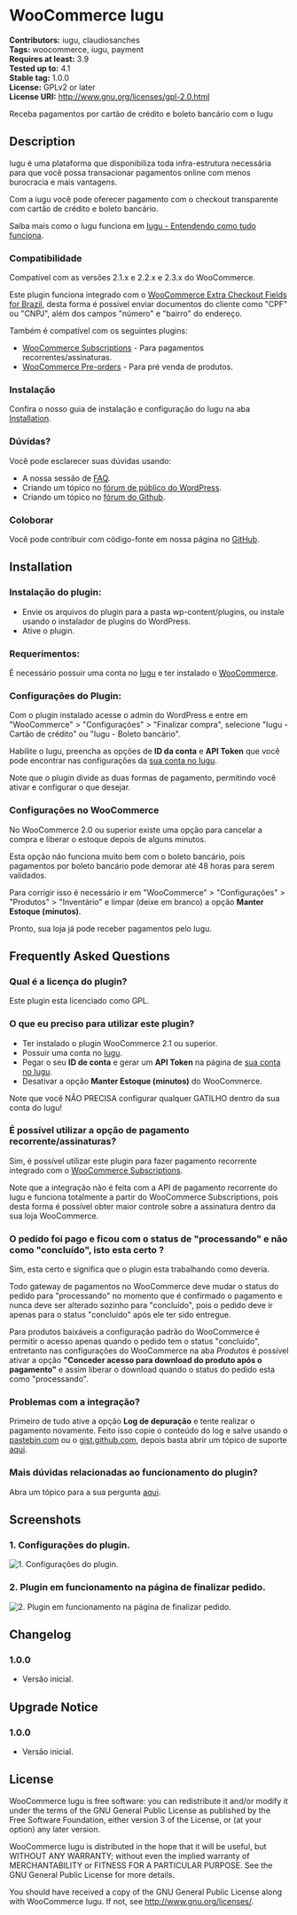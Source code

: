 # WooCommerce Iugu #
**Contributors:** iugu, claudiosanches  
**Tags:** woocommerce, iugu, payment  
**Requires at least:** 3.9  
**Tested up to:** 4.1  
**Stable tag:** 1.0.0  
**License:** GPLv2 or later  
**License URI:** http://www.gnu.org/licenses/gpl-2.0.html  

Receba pagamentos por cartão de crédito e boleto bancário com o Iugu

## Description ##

Iugu é uma plataforma que disponibiliza toda infra-estrutura necessária para que você possa transacionar pagamentos online com menos burocracia e mais vantagens.

Com a iugu você pode oferecer pagamento com o checkout transparente com cartão de crédito e boleto bancário.

Saiba mais como o Iugu funciona em [Iugu - Entendendo como tudo funciona](https://iugu.com/documentacao/comecando).

### Compatibilidade ###

Compatível com as versões 2.1.x e 2.2.x e 2.3.x do WooCommerce.

Este plugin funciona integrado com o [WooCommerce Extra Checkout Fields for Brazil](http://wordpress.org/plugins/woocommerce-extra-checkout-fields-for-brazil/), desta forma é possível enviar documentos do cliente como "CPF" ou "CNPJ", além dos campos "número" e "bairro" do endereço.

Também é compatível com os seguintes plugins:

* [WooCommerce Subscriptions](http://www.woothemes.com/products/woocommerce-subscriptions/) - Para pagamentos recorrentes/assinaturas.
* [WooCommerce Pre-orders](http://www.woothemes.com/products/woocommerce-pre-orders/) - Para pré venda de produtos.

### Instalação ###

Confira o nosso guia de instalação e configuração do Iugu na aba [Installation](http://wordpress.org/extend/plugins/iugu-woocommerce/installation/).

### Dúvidas? ###

Você pode esclarecer suas dúvidas usando:

* A nossa sessão de [FAQ](http://wordpress.org/extend/plugins/iugu-woocommerce/faq/).
* Criando um tópico no [fórum de público do WordPress](http://wordpress.org/support/plugin/iugu-woocommerce).
* Criando um tópico no [fórum do Github](https://github.com/iugu/iugu-woocommerce/issues).

### Coloborar ###

Você pode contribuir com código-fonte em nossa página no [GitHub](https://github.com/iugu/iugu-woocommerce).

## Installation ##

### Instalação do plugin: ###

* Envie os arquivos do plugin para a pasta wp-content/plugins, ou instale usando o instalador de plugins do WordPress.
* Ative o plugin.

### Requerimentos: ###

É necessário possuir uma conta no [Iugu](https://iugu.com/) e ter instalado o [WooCommerce](http://wordpress.org/extend/plugins/woocommerce/).

### Configurações do Plugin: ###

Com o plugin instalado acesse o admin do WordPress e entre em "WooCommerce" > "Configurações" > "Finalizar compra", selecione "Iugu - Cartão de crédito" ou "Iugu - Boleto bancário".

Habilite o Iugu, preencha as opções de **ID da conta** e **API Token** que você pode encontrar nas configurações da [sua conta no Iugu](https://iugu.com/settings/account).

Note que o plugin divide as duas formas de pagamento, permitindo você ativar e configurar o que desejar.

### Configurações no WooCommerce ###

No WooCommerce 2.0 ou superior existe uma opção para cancelar a compra e liberar o estoque depois de alguns minutos.

Esta opção não funciona muito bem com o boleto bancário, pois pagamentos por boleto bancário pode demorar até 48 horas para serem validados.

Para corrigir isso é necessário ir em "WooCommerce" > "Configurações" > "Produtos" > "Inventário" e limpar (deixe em branco) a opção **Manter Estoque (minutos)**.

Pronto, sua loja já pode receber pagamentos pelo Iugu.

## Frequently Asked Questions ##

### Qual é a licença do plugin? ###

Este plugin esta licenciado como GPL.

### O que eu preciso para utilizar este plugin? ###

* Ter instalado o plugin WooCommerce 2.1 ou superior.
* Possuir uma conta no [Iugu](https://iugu.com/).
* Pegar o seu **ID de conta** e gerar um **API Token** na página de [sua conta no Iugu](https://iugu.com/settings/account).
* Desativar a opção **Manter Estoque (minutos)** do WooCommerce.

Note que você NÃO PRECISA configurar qualquer GATILHO dentro da sua conta do Iugu!

### É possível utilizar a opção de pagamento recorrente/assinaturas? ###

Sim, é possível utilizar este plugin para fazer pagamento recorrente integrado com o [WooCommerce Subscriptions](http://www.woothemes.com/products/woocommerce-subscriptions/).

Note que a integração não é feita com a API de pagamento recorrente do Iugu e funciona totalmente a partir do WooCommerce Subscriptions, pois desta forma é possível obter maior controle sobre a assinatura dentro da sua loja WooCommerce.

### O pedido foi pago e ficou com o status de "processando" e não como "concluído", isto esta certo ? ###

Sim, esta certo e significa que o plugin esta trabalhando como deveria.

Todo gateway de pagamentos no WooCommerce deve mudar o status do pedido para "processando" no momento que é confirmado o pagamento e nunca deve ser alterado sozinho para "concluído", pois o pedido deve ir apenas para o status "concluído" após ele ter sido entregue.

Para produtos baixáveis a configuração padrão do WooCommerce é permitir o acesso apenas quando o pedido tem o status "concluído", entretanto nas configurações do WooCommerce na aba *Produtos* é possível ativar a opção **"Conceder acesso para download do produto após o pagamento"** e assim liberar o download quando o status do pedido esta como "processando".

### Problemas com a integração? ###

Primeiro de tudo ative a opção **Log de depuração** e tente realizar o pagamento novamente.
Feito isso copie o conteúdo do log e salve usando o [pastebin.com](http://pastebin.com) ou o [gist.github.com](http://gist.github.com), depois basta abrir um tópico de suporte [aqui](http://wordpress.org/support/plugin/iugu-woocommerce).

### Mais dúvidas relacionadas ao funcionamento do plugin? ###

Abra um tópico para a sua pergunta [aqui](http://wordpress.org/support/plugin/iugu-woocommerce).

## Screenshots ##

### 1. Configurações do plugin. ###
![1. Configurações do plugin.](http://ps.w.org/woocommerce-iugu/assets/screenshot-1.png)

### 2. Plugin em funcionamento na página de finalizar pedido. ###
![2. Plugin em funcionamento na página de finalizar pedido.](http://ps.w.org/woocommerce-iugu/assets/screenshot-2.png)


## Changelog ##

### 1.0.0 ###

* Versão inicial.

## Upgrade Notice ##

### 1.0.0 ###

* Versão inicial.

## License ##

WooCommerce Iugu is free software: you can redistribute it and/or modify it under the terms of the GNU General Public License as published by the Free Software Foundation, either version 3 of the License, or (at your option) any later version.

WooCommerce Iugu is distributed in the hope that it will be useful, but WITHOUT ANY WARRANTY; without even the implied warranty of MERCHANTABILITY or FITNESS FOR A PARTICULAR PURPOSE. See the GNU General Public License for more details.

You should have received a copy of the GNU General Public License along with WooCommerce Iugu. If not, see <http://www.gnu.org/licenses/>.
